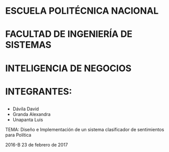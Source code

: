 <h1>ESCUELA POLITÉCNICA NACIONAL</h1>
<h1>FACULTAD DE INGENIERÍA DE SISTEMAS</h1>
<h1>INTELIGENCIA DE NEGOCIOS</h1>
<h1>INTEGRANTES:</h1>
<h2></h2>

<ul>
    <li>Dávila David</li>
    <li>Granda Alexandra</li>
    <li>Unapanta Luis</li>
</ul>

TEMA: Diseño e Implementación de un sistema clasificador de sentimientos para Política

2016-B
23 de febrero de 2017
</h1>
